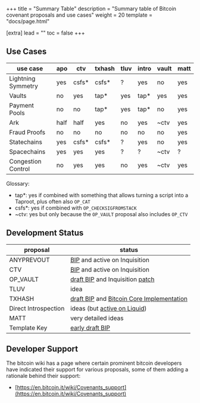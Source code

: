+++
title = "Summary Table"
description = "Summary table of Bitcoin covenant proposals and use cases"
weight = 20
template = "docs/page.html"

[extra]
lead = ""
toc = false
+++



## Use Cases

use case           | apo   | ctv   | txhash | tluv | intro | vault | matt
-------------------|-------|-------|--------|------|-------|-------|-----
Lightning Symmetry | yes   | csfs* | csfs*  | ?    | yes   | no    | yes
Vaults             | no    | yes   | tap*   | yes  | tap*  | yes   | yes
Payment Pools      | no    | no    | tap*   | yes  | tap*  | no    | yes
Ark                | half  | half  | yes    | no   | yes   | ~ctv  | yes
Fraud Proofs       | no    | no    | no     | no   | no    | no    | yes
Statechains        | yes   | csfs* | csfs*  | ?    | yes   | no    | yes
Spacechains        | yes   | yes   | yes    | ?    | ?     | ~ctv  | ?
Congestion Control | no    | yes   | yes    | no   | yes   | ~ctv  | yes


Glossary:

- tap*: yes if combined with something that allows turning a script into a Taproot, plus often
  also `OP_CAT`
- csfs*: yes if combined with `OP_CHECKSIGFROMSTACK`
- ~ctv: yes but only because the `OP_VAULT` proposal also includes `OP_CTV`


## Development Status

proposal             | status
-|-
ANYPREVOUT           | [BIP][bip118] and active on Inquisition
CTV                  | [BIP][bip119] and active on Inquisition
OP_VAULT             | [draft BIP][bip345] and Inquisition [patch][pr-vault]
TLUV                 | idea
TXHASH               | [draft BIP][bip-txhash] and [Bitcoin Core Implementation][pr-txhash]
Direct Introspection | ideas (but [active on Liquid][intro-liquid])
MATT                 | very detailed ideas
Template Key         | [early draft BIP][bip-template-key]


## Developer Support

The bitcoin wiki has a page where certain prominent bitcoin developers have indicated their support
for various proposals, some of them adding a rationale behind their support:
- [https://en.bitcoin.it/wiki/Covenants_support](https://en.bitcoin.it/wiki/Covenants_support)


[bip118]: https://github.com/bitcoin/bips/blob/master/bip-0118.mediawiki
[bip119]: https://github.com/bitcoin/bips/blob/master/bip-0119.mediawiki
[bip345]: https://github.com/bitcoin/bips/pull/1421
[bip-txhash]: https://github.com/bitcoin/bips/pull/1500
[bip-template-key]: https://github.com/reardencode/bips/blob/bip-template-key/bip-template-key.mediawiki

[pr-txhash]: https://github.com/bitcoin/bitcoin/pull/29050
[pr-vault]: https://github.com/bitcoin-inquisition/bitcoin/pull/21

[intro-liquid]: https://github.com/ElementsProject/elements/blob/master/doc/tapscript_opcodes.md
